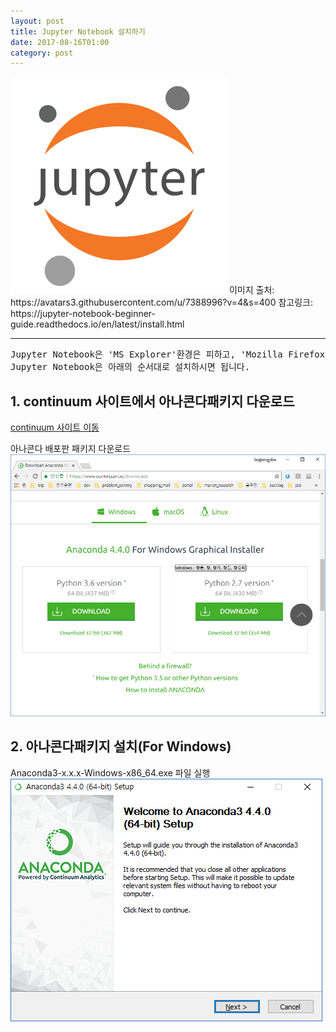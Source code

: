 ```yaml
---
layout: post
title: Jupyter Notebook 설치하기
date: 2017-08-16T01:00
category: post
---
```


<img class="fit image" src="/images/post/7388996.png">
이미지 출처: https://avatars3.githubusercontent.com/u/7388996?v=4&s=400  
참고링크: https://jupyter-notebook-beginner-guide.readthedocs.io/en/latest/install.html  

---

<pre>
Jupyter Notebook은 'MS Explorer'환경은 피하고, 'Mozilla Firefox' 또는 'Google Chrome' 환경에서 사용하라고 가이드되어 있습니다.
Jupyter Notebook은 아래의 순서대로 설치하시면 됩니다.
</pre>


## 1. continuum 사이트에서 아나콘다패키지 다운로드
[continuum 사이트 이동][링크1]  

아나콘다 배포판 패키지 다운로드<br>
<img class="image" src="/images/post/jupyter_01.png">

## 2. 아나콘다패키지 설치(For Windows)
Anaconda3-x.x.x-Windows-x86_64.exe 파일 실행<br>
<img class="image" src="/images/post/jupyter_02.png">

[링크1]: https://www.continuum.io/downloads




